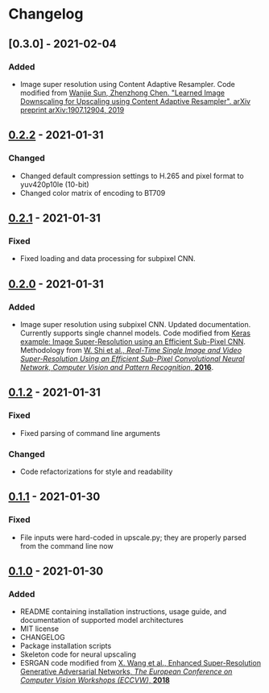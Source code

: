 # Changelog

## [0.3.0] - 2021-02-04

### Added

- Image super resolution using Content Adaptive Resampler. Code modified from [Wanjie Sun, Zhenzhong Chen. "Learned
  Image Downscaling for Upscaling using Content Adaptive Resampler". arXiv preprint arXiv:1907.12904, 2019](
  https://github.com/sunwj/CAR)

## [0.2.2] - 2021-01-31

### Changed

- Changed default compression settings to H.265 and pixel format to yuv420p10le (10-bit)
- Changed color matrix of encoding to BT709

## [0.2.1] - 2021-01-31

### Fixed

- Fixed loading and data processing for subpixel CNN.

## [0.2.0] - 2021-01-31

### Added

- Image super resolution using subpixel CNN. Updated documentation. Currently supports single channel models. Code
  modified from [Keras example: Image Super-Resolution using an Efficient Sub-Pixel CNN](
  https://github.com/keras-team/keras-io/blob/master/examples/vision/super_resolution_sub_pixel.py). Methodology
  from [W. Shi et al., *Real-Time Single Image and Video Super-Resolution Using an Efficient Sub-Pixel Convolutional
  Neural Network, Computer Vision and Pattern Recognition*, **2016**](https://arxiv.org/abs/1609.05158).

## [0.1.2] - 2021-01-31

### Fixed

- Fixed parsing of command line arguments

### Changed

- Code refactorizations for style and readability

## [0.1.1] - 2021-01-30

### Fixed

- File inputs were hard-coded in upscale.py; they are properly parsed from the command line now

## [0.1.0] - 2021-01-30

### Added

- README containing installation instructions, usage guide, and documentation of supported model architectures
- MIT license
- CHANGELOG
- Package installation scripts
- Skeleton code for neural upscaling
- ESRGAN code modified from [X. Wang et al., Enhanced Super-Resolution Generative Adversarial Networks, *The European
  Conference on Computer Vision Workshops (ECCVW)*, **2018**](https://github.com/BlueAmulet/ESRGAN)

[0.1.0]:https://github.com/instigatorofawe/neural-video-toolkit/releases/tag/0.1.0

[0.1.1]:https://github.com/instigatorofawe/neural-video-toolkit/releases/tag/0.1.1

[0.1.2]:https://github.com/instigatorofawe/neural-video-toolkit/releases/tag/0.1.2

[0.2.0]:https://github.com/instigatorofawe/neural-video-toolkit/releases/tag/0.2.0

[0.2.1]:https://github.com/instigatorofawe/neural-video-toolkit/releases/tag/0.2.1

[0.2.2]:https://github.com/instigatorofawe/neural-video-toolkit/releases/tag/0.2.2
